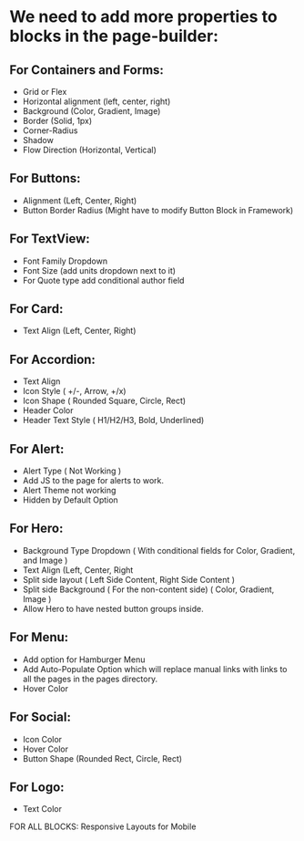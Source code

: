 # We need to add more properties to blocks in the page-builder:
## For Containers and Forms:
- Grid or Flex
- Horizontal alignment (left, center, right)
- Background (Color, Gradient, Image)
- Border (Solid, 1px)
- Corner-Radius
- Shadow
- Flow Direction (Horizontal, Vertical)

## For Buttons:
- Alignment (Left, Center, Right)
- Button Border Radius (Might have to modify Button Block in Framework)

## For TextView:
- Font Family Dropdown
- Font Size (add units dropdown next to it)
- For Quote type add conditional author field

## For Card:
- Text Align (Left, Center, Right)

## For Accordion:
- Text Align
- Icon Style ( +/-, Arrow, +/x)
- Icon Shape ( Rounded Square, Circle, Rect)
- Header Color
- Header Text Style ( H1/H2/H3, Bold, Underlined)

## For Alert:
- Alert Type ( Not Working )
- Add JS to the page for alerts to work.
- Alert Theme not working
- Hidden by Default Option

## For Hero:
- Background Type Dropdown ( With conditional fields for Color, Gradient, and Image )
- Text Align (Left, Center, Right
- Split side layout ( Left Side Content, Right Side Content ) 
- Split side Background ( For the non-content side) ( Color, Gradient, Image )
- Allow Hero to have nested button groups inside.

## For Menu:
- Add option for Hamburger Menu
- Add Auto-Populate Option which will replace manual links with links to all the pages in the pages directory.
- Hover Color

## For Social:
- Icon Color
- Hover Color
- Button Shape (Rounded Rect, Circle, Rect)

## For Logo:
- Text Color

FOR ALL BLOCKS:
Responsive Layouts for Mobile
